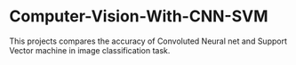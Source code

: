 # Computer-Vision-With-CNN-SVM
This projects compares the accuracy of Convoluted Neural net and Support Vector machine in image classification task.
